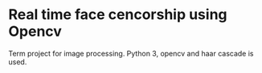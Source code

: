 # Real time face cencorship using Opencv
Term project for image processing. Python 3, opencv and haar cascade is used.

